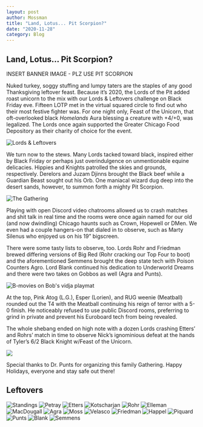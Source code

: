 ```yaml
---
layout: post
author: Mossman
title: "Land, Lotus... Pit Scorpion?"
date: "2020-11-28"
category: Blog
---
```


## Land, Lotus... Pit Scorpion?

INSERT BANNER IMAGE - PLZ USE PIT SCORPION

Nuked turkey, soggy stuffing and lumpy taters are the staples of any good Thanksgiving leftover feast. Because it’s 2020, the Lords of the Pit added roast unicorn to the mix with our Lords & Leftovers challenge on Black Friday eve. Fifteen LOTP met in the virtual squared circle to find out who their most festive fighter was. For one night only, Feast of the Unicorn, that oft-overlooked black *Homelands* Aura blessing a creature with +4/+0, was legalized. The Lords once again supported the Greater Chicago Food Depository as their charity of choice for the event.

![Lords & Leftovers](assets/images/2020/lordsandleftovers/feast.jpg)

We turn now to the stews. Many Lords tacked toward black, inspired either by Black Friday or perhaps just overindulgence on unmentionable equine delicacies. Hippies and Knights patrolled the skies and grounds, respectively. Derelors and Juzam Djinns brought the Black beef while a Guardian Beast sought out his Orb. One maniacal wizard dug deep into the desert sands, however, to summon forth a mighty Pit Scorpion.

![The Gathering](assets/images/2020/lordsandleftovers/chatroom.png)

Playing with open Discord video chatrooms allowed us to crash matches and shit talk in real time and the rooms were once again named for our old (and now dwindling) Chicago haunts such as Crown, Hopewell or DMen. We even had a couple hangers-on that dialed in to observe, such as Marty Silenus who enjoyed us on his 19” bigscreen.

There were some tasty lists to observe, too. Lords Rohr and Friedman brewed differing versions of Big Red (Rohr cracking our Top Four to boot) and the aforementioned Semmens brought the deep state tech with Poison Counters Agro. Lord Blank continued his dedication to Underworld Dreams and there were two takes on Gobbos as well (Agra and Punts).

![B-movies on Bob's vidja playmat](assets/images/2020/lordsandleftovers/tharoom.png)

At the top, Pink Atog (L.G.), Esper (Lorien), and RUG weenie (Meatball) rounded out the T4 with the Meatball continuing his reign of terror with a 5-0 finish. He noticeably refused to use public Discord rooms, preferring to grind in private and prevent his Euroboard tech from being revealed.

The whole shebang ended on high note with a dozen Lords crashing Etters’ and Rohrs’ match in time to observe Nick’s ignominious defeat at the hands of Tyler’s 6/2 Black Knight w/Feast of the Unicorn.

![](assets/images/2020/lordsandleftovers/poster.png)

Special thanks to Dr. Punts for organizing this family Gathering. Happy Holidays, everyone and stay safe out there!

## Leftovers

![Standings](assets/images/2020/lordsandleftovers/standings.png)
![Petray](assets/images/2020/lordsandleftovers/01petray.jpg)
![Etters](assets/images/2020/lordsandleftovers/02etters.jpeg)
![Kotscharjan](assets/images/2020/lordsandleftovers/03kotscharjan.jpg)
![Rohr](assets/images/2020/lordsandleftovers/04rohr.jpg)
![Elleman](assets/images/2020/lordsandleftovers/05elleman.jpg)
![MacDougall](assets/images/2020/lordsandleftovers/06macdougall.jpg)
![Agra](assets/images/2020/lordsandleftovers/07agra.jpg)
![Moss](assets/images/2020/lordsandleftovers/08moss.jpg)
![Velasco](assets/images/2020/lordsandleftovers/09velasco.jpg)
![Friedman](assets/images/2020/lordsandleftovers/10friedman.jpg)
![Happel](assets/images/2020/lordsandleftovers/11happel.jpg)
![Piquard](assets/images/2020/lordsandleftovers/12piquard.jpg)
![Punts](assets/images/2020/lordsandleftovers/13punts.jpg)
![Blank](assets/images/2020/lordsandleftovers/14blank.jpg)
![Semmens](assets/images/2020/lordsandleftovers/15semmens.jpg)
